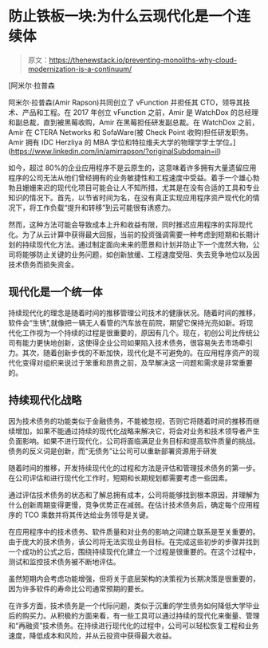 # 防止铁板一块:为什么云现代化是一个连续体

> 原文：<https://thenewstack.io/preventing-monoliths-why-cloud-modernization-is-a-continuum/>

[](https://www.linkedin.com/in/amirrapson/?originalSubdomain=il)

 [阿米尔·拉普森

阿米尔·拉普森(Amir Rapson)共同创立了 vFunction 并担任其 CTO，领导其技术、产品和工程。在 2017 年创立 vFunction 之前，Amir 是 WatchDox 的总经理和副总裁，直到被黑莓收购，Amir 在黑莓担任研发副总裁。在 WatchDox 之前，Amir 在 CTERA Networks 和 SofaWare(被 Check Point 收购)担任研发职务。Amir 拥有 IDC Herzliya 的 MBA 学位和特拉维夫大学的物理学学士学位。](https://www.linkedin.com/in/amirrapson/?originalSubdomain=il) [](https://www.linkedin.com/in/amirrapson/?originalSubdomain=il)

如今，超过 80%的企业应用程序不是云原生的，这意味着许多拥有大量遗留应用程序的公司无法从他们曾经拥有的业务敏捷性和工程速度中受益。着手一个雄心勃勃且姗姗来迟的现代化项目可能会让人不知所措，尤其是在没有合适的工具和专业知识的情况下。首先，以节省时间为名，在没有真正实现应用程序资产现代化的情况下，将工作负载“提升和转移”到云可能很有诱惑力。

然而，这种方法可能会导致成本上升和收益有限，同时推迟应用程序的实际现代化。为了从云计算中获得最大回报，当前的投资强调需要一种考虑到短期和长期计划的持续现代化方法。通过制定面向未来的愿景和计划并防止下一个庞然大物，公司将能够防止关键的业务问题，如创新放缓、工程速度受阻、失去竞争地位以及因技术债务而损失资金。

## **现代化是一个统一体**

持续现代化的理念是随着时间的推移管理公司技术的健康状况。随着时间的推移，软件会“生锈”,就像把一辆无人看管的汽车放在前院，期望它保持光亮如新。将现代化工作视为一个持续的过程是很重要的，原因有几个。现在，初创公司比传统公司有能力更快地创新，这使得企业公司如果陷入技术债务，很容易失去市场牵引力。其次，随着创新步伐的不断加快，现代化是不可避免的。在应用程序资产的现代化变得对组织来说过于笨重和昂贵之前，及早解决这一问题和需求是非常重要的。

## **持续现代化战略**

因为技术债务的功能类似于金融债务，不能被忽视，否则它将随着时间的推移而继续增加，如果不能通过持续的现代化战略来解决它，将会对业务和技术领导者产生负面影响。如果不进行现代化，公司将面临满足业务目标和提高软件质量的挑战。债务的反义词是创新，而“无债务”让公司可以重新部署资源用于研发

随着时间的推移，开发持续现代化的过程和方法是评估和管理技术债务的第一步。在公司评估和进行现代化工作时，短期和长期规划都需要考虑一些因素。

通过评估技术债务的状态和了解总拥有成本，公司将能够找到根本原因，并理解为什么创新周期变得更慢，竞争优势正在减弱。在估计技术债务后，确定每个应用程序的 TCO 乘数并将其传达给业务领导是关键。

在应用程序中的技术债务、软件质量和对业务的影响之间建立联系是至关重要的。由于庞大的技术债务，该公司将无法实现业务目标。在完成这些初步的步骤并找到一个成功的公式之后，围绕持续现代化建立一个过程是很重要的。在这个过程中，测试和监控技术债务被不断地评估。

虽然短期内会考虑功能增强，但将关于底层架构的决策视为长期决策是很重要的，因为许多软件的寿命比公司通常预期的要长。

在许多方面，技术债务是一个代际问题，类似于沉重的学生债务如何降低大学毕业后的购买力。从积极的方面来看，有一些工具可以通过持续的现代化来衡量、管理和“再融资”技术债务。在持续进行现代化的过程中，公司可以轻松恢复工程和业务速度，降低成本和风险，并从云投资中获得最大收益。

<svg xmlns:xlink="http://www.w3.org/1999/xlink" viewBox="0 0 68 31" version="1.1"><title>Group</title> <desc>Created with Sketch.</desc></svg>